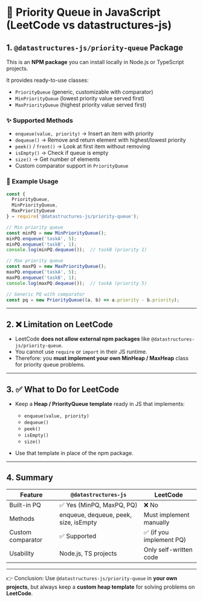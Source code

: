 # 📎 Priority Queue in JavaScript (LeetCode vs datastructures-js)

## 1. `@datastructures-js/priority-queue` Package

This is an **NPM package** you can install locally in Node.js or TypeScript projects.

It provides ready-to-use classes:

- `PriorityQueue` (generic, customizable with comparator)
- `MinPriorityQueue` (lowest priority value served first)
- `MaxPriorityQueue` (highest priority value served first)

### ✨ Supported Methods
- `enqueue(value, priority)` → Insert an item with priority
- `dequeue()` → Remove and return element with highest/lowest priority
- `peek()` / `front()` → Look at first item without removing
- `isEmpty()` → Check if queue is empty
- `size()` → Get number of elements
- Custom comparator support in `PriorityQueue`

### 🔧 Example Usage

```js
const {
  PriorityQueue,
  MinPriorityQueue,
  MaxPriorityQueue
} = require('@datastructures-js/priority-queue');

// Min priority queue
const minPQ = new MinPriorityQueue();
minPQ.enqueue('taskA', 5);
minPQ.enqueue('taskB', 1);
console.log(minPQ.dequeue());  // taskB (priority 1)

// Max priority queue
const maxPQ = new MaxPriorityQueue();
maxPQ.enqueue('taskA', 5);
maxPQ.enqueue('taskB', 1);
console.log(maxPQ.dequeue());  // taskA (priority 5)

// Generic PQ with comparator
const pq = new PriorityQueue((a, b) => a.priority - b.priority);
```

---

## 2. ❌ Limitation on LeetCode

- LeetCode **does not allow external npm packages** like `@datastructures-js/priority-queue`.
- You cannot use `require` or `import` in their JS runtime.
- Therefore: you **must implement your own MinHeap / MaxHeap** class for priority queue problems.

---

## 3. ✅ What to Do for LeetCode

- Keep a **Heap / PriorityQueue template** ready in JS that implements:
  - `enqueue(value, priority)`
  - `dequeue()`
  - `peek()`
  - `isEmpty()`
  - `size()`

- Use that template in place of the npm package.

---

## 4. Summary

| Feature | `@datastructures-js` | LeetCode |
|---------|----------------------|----------|
| Built-in PQ | ✅ Yes (MinPQ, MaxPQ, PQ) | ❌ No |
| Methods | enqueue, dequeue, peek, size, isEmpty | Must implement manually |
| Custom comparator | ✅ Supported | ✅ (if you implement PQ) |
| Usability | Node.js, TS projects | Only self-written code |

---

👉 Conclusion: Use `@datastructures-js/priority-queue` in **your own projects**, but always keep a **custom heap template** for solving problems on **LeetCode**.
